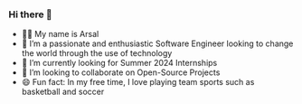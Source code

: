 ### Hi there 👋
- 👨‍💻 My name is Arsal
- 🔭 I’m a passionate and enthusiastic Software Engineer looking to change the world through the use of technology
- 🌱 I’m currently looking for Summer 2024 Internships
- 👯 I’m looking to collaborate on Open-Source Projects
- 😄 Fun fact: In my free time, I love playing team sports such as basketball and soccer

 
<!--
**ArsalKhan1/ArsalKhan1** is a ✨ _special_ ✨ repository because its `README.md` (this file) appears on your GitHub profile.

Here are some ideas to get you started:

- 🔭 I’m currently working on ...
- 🌱 I’m currently learning ...
- 👯 I’m looking to collaborate on ...
- 🤔 I’m looking for help with ...
- 💬 Ask me about ...
- 📫 How to reach me: ...
- 😄 Pronouns: ...
- ⚡ Fun fact: In my free time, I love engaging in sports such as basketball and soccer
-->
